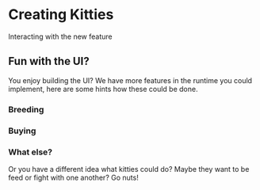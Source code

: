 # Creating Kitties

Interacting with the new feature


## Fun with the UI?

You enjoy building the UI? We have more features in the runtime you could implement, here are some hints how these could be done. 


### Breeding

### Buying

### What else?

Or you have a different idea what kitties could do? Maybe they want to be feed or fight with one another? Go nuts!